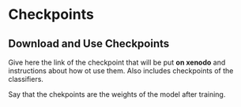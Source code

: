 
# Checkpoints  

## Download and Use Checkpoints

Give here the link of the checkpoint that will be put **on xenodo** and instructions about how ot use them. 
Also includes checkpoints of the classifiers. 

Say that the chekpoints are the weights of the model after training. 

